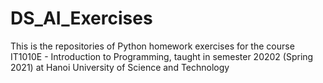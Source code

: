 # DS_AI_Exercises
This is the repositories of Python homework exercises for the course IT1010E - Introduction to Programming, taught in semester 20202 (Spring 2021) at Hanoi University of Science and Technology
